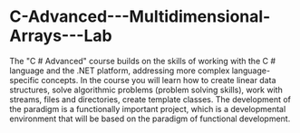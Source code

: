 # C-Advanced---Multidimensional-Arrays---Lab
The "C # Advanced" course builds on the skills of working with the C # language and the .NET platform, addressing more complex language-specific concepts. In the course you will learn how to create linear data structures, solve algorithmic problems (problem solving skills), work with streams, files and directories, create template classes. The development of the paradigm is a functionally important project, which is a developmental environment that will be based on the paradigm of functional development.
